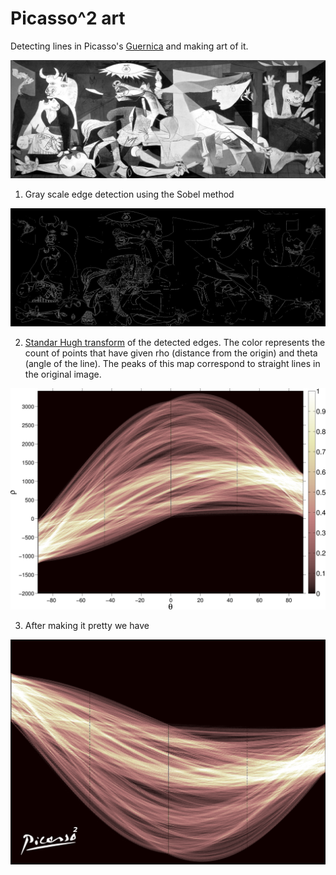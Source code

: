 # Picasso^2 art


Detecting lines in Picasso's [Guernica](http://en.wikipedia.org/wiki/Guernica_(painting)) and making art of it. 


![alt tag](img/guernica.jpg)

1) Gray scale edge detection using the Sobel method

![alt tag](img/guernica_edge.png)

2) [Standar Hugh transform](http://en.wikipedia.org/wiki/Hough_transform) of the detected edges. The color represents the count of points that have given rho (distance from the origin) and theta (angle of the line). The peaks of this map correspond to straight lines in the original image.

![alt tag](img/guernica_hough.png)

3) After making it pretty we have 

![alt tag](img/guernica_hough_signature.png)